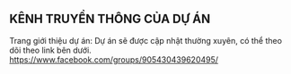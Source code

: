 ﻿## KÊNH TRUYỀN THÔNG CỦA DỰ ÁN

Trang giới thiệu dự án: Dự án sẽ được cập nhật thường xuyên, có thể theo dõi theo link bên dưới.
https://www.facebook.com/groups/905430439620495/ 


